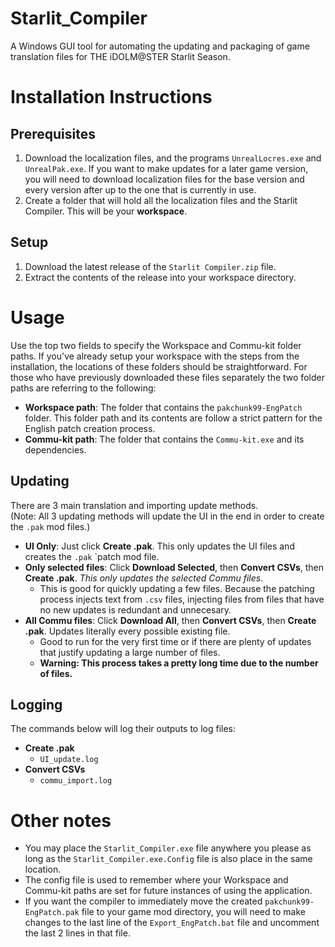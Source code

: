 # Starlit_Compiler
A Windows GUI tool for automating the updating and packaging of game translation files for THE iDOLM@STER Starlit Season.

# Installation Instructions
## Prerequisites
1. Download the localization files, and the programs `UnrealLocres.exe` and `UnrealPak.exe`. 
	If you want to make updates for a later game version, you will need to download localization files
	for the base version and every version after up to the one that is currently in use.
2. Create a folder that will hold all the localization files and the Starlit Compiler. This will be your **workspace**.
## Setup
1. Download the latest release of the `Starlit Compiler.zip` file.
2. Extract the contents of the release into your workspace directory.

# Usage
Use the top two fields to specify the Workspace and Commu-kit folder paths. If you've already setup your workspace
	with the steps from the installation, the locations of these folders should be straightforward.
For those who have previously downloaded these files separately the two folder paths are referring to the following:
* **Workspace path**: The folder that contains the `pakchunk99-EngPatch` folder. This folder path and its contents are follow a strict pattern for the English patch creation process.
* **Commu-kit path**: The folder that contains the `Commu-kit.exe` and its dependencies.
## Updating
There are 3 main translation and importing update methods.  
  (Note: All 3 updating methods will update the UI in the end in order to create the `.pak` mod files.)

* **UI Only**: Just click **Create .pak**. This only updates the UI files and creates the `.pak` `patch mod file.
* **Only selected files**: Click **Download Selected**, then **Convert CSVs**, then **Create .pak**. *This only updates the selected Commu files*. 
  * This is good for quickly updating a few files. Because the patching process injects text from `.csv` files, injecting files from files that have no new updates is redundant and unnecesary.
* **All Commu files**: Click **Download All**, then **Convert CSVs**, then **Create .pak**. Updates literally every possible existing file. 
  * Good to run for the very first time or if there are plenty of updates that justify updating a large number of files.
  * **Warning: This process takes a pretty long time due to the number of files.**

## Logging
The commands below will log their outputs to log files:
* **Create .pak**
  * `UI_update.log`
* **Convert CSVs**
  * `commu_import.log`

# Other notes
* You may place the `Starlit_Compiler.exe` file anywhere you please as long as the `Starlit_Compiler.exe.Config` file is also place in the same location. 
* The config file is used to remember where your Workspace and Commu-kit paths are set for future instances of using the application.
* If you want the compiler to immediately move the created `pakchunk99-EngPatch.pak` file to your game mod directory,
	you will need to make changes to the last line of the `Export_EngPatch.bat` file and uncomment the last 2 lines in that file.
